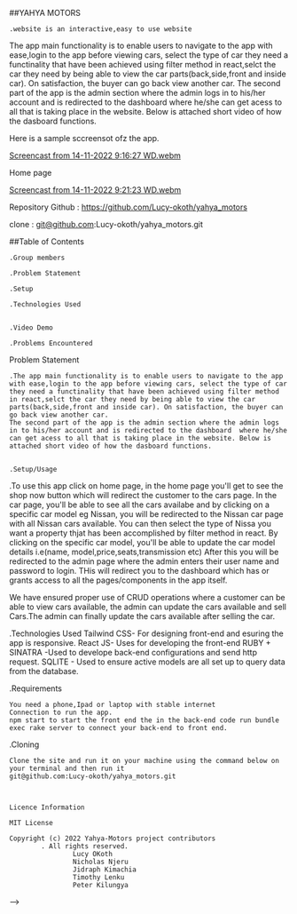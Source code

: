 ##YAHYA MOTORS

    .website is an interactive,easy to use website 

The app main functionality is to enable users to navigate to the app with ease,login to the app before viewing cars, select the type of car they need a functinality that have been achieved using filter method in react,selct the car they need by being able to view the car parts(back,side,front and inside car). On satisfaction, the buyer can go back view another car.
The second part of the app is the admin section where the admin logs in to his/her account and is redirected to the dashboard  where he/she can get acess to all that is taking place in the website. Below is attached short video of how the dasboard functions.


Here is a sample sccreensot ofz the app.

[Screencast from 14-11-2022  9:16:27 WD.webm](https://user-images.githubusercontent.com/108528356/201588994-d594eeab-a769-480a-b104-6002d7acbb3d.webm)

Home page


[Screencast from 14-11-2022  9:21:23 WD.webm](https://user-images.githubusercontent.com/108528356/201589642-1792ed72-d08d-443a-a2c6-4b8cfc40bc61.webm)



Repository Github : https://github.com/Lucy-okoth/yahya_motors



clone : git@github.com:Lucy-okoth/yahya_motors.git


##Table of Contents

    .Group members

    .Problem Statement

    .Setup

    .Technologies Used


    .Video Demo

    .Problems Encountered

Problem Statement

    .The app main functionality is to enable users to navigate to the app with ease,login to the app before viewing cars, select the type of car they need a functinality that have been achieved using filter method in react,selct the car they need by being able to view the car parts(back,side,front and inside car). On satisfaction, the buyer can go back view another car.
    The second part of the app is the admin section where the admin logs in to his/her account and is redirected to the dashboard  where he/she can get acess to all that is taking place in the website. Below is attached short video of how the dasboard functions.


    .Setup/Usage

.To use this app click  on home page, in the home page you'll get to see the shop now button which will redirect the customer to the cars page. In the car page, you'll be able to see all the cars availabe and by clicking on a specific car model eg Nissan, you will be redirected to the Nissan car page with all Nissan cars available. You can then select the type of Nissa you want a property thjat has been accomplished by filter method in react.
By clicking on the specific car model, you'll be able to update the car model details i.e(name, model,price,seats,transmission etc)
After this you will be redirected to the admin page where the admin enters their user name and password to login. THis will redirect you to the dashboard which has or grants access to all the pages/components in the app itself.

We have ensured proper use of CRUD operations where a customer can be able to view cars available, the admin can update the cars available and sell Cars.The admin can finally update the cars available after selling the car.

.Technologies Used
    Tailwind CSS- For designing front-end and esuring the app is responsive.
    React JS- Uses for developing the front-end
    RUBY + SINATRA -Used to develope back-end configurations and send http request.
    SQLITE - Used to ensure  active models are all set up to query data from the database.


    

.Requirements

    You need a phone,Ipad or laptop with stable internet 
    Connection to run the app.
    npm start to start the front end the in the back-end code run bundle exec rake server to connect your back-end to front end.

.Cloning

    Clone the site and run it on your machine using the command below on your terminal and then run it
    git@github.com:Lucy-okoth/yahya_motors.git



    Licence Information

    MIT License

    Copyright (c) 2022 Yahya-Motors project contributors
            . All rights reserved.
                    Lucy OKoth
                    Nicholas Njeru
                    Jidraph Kimachia
                    Timothy Lenku
                    Peter Kilungya

 -->
